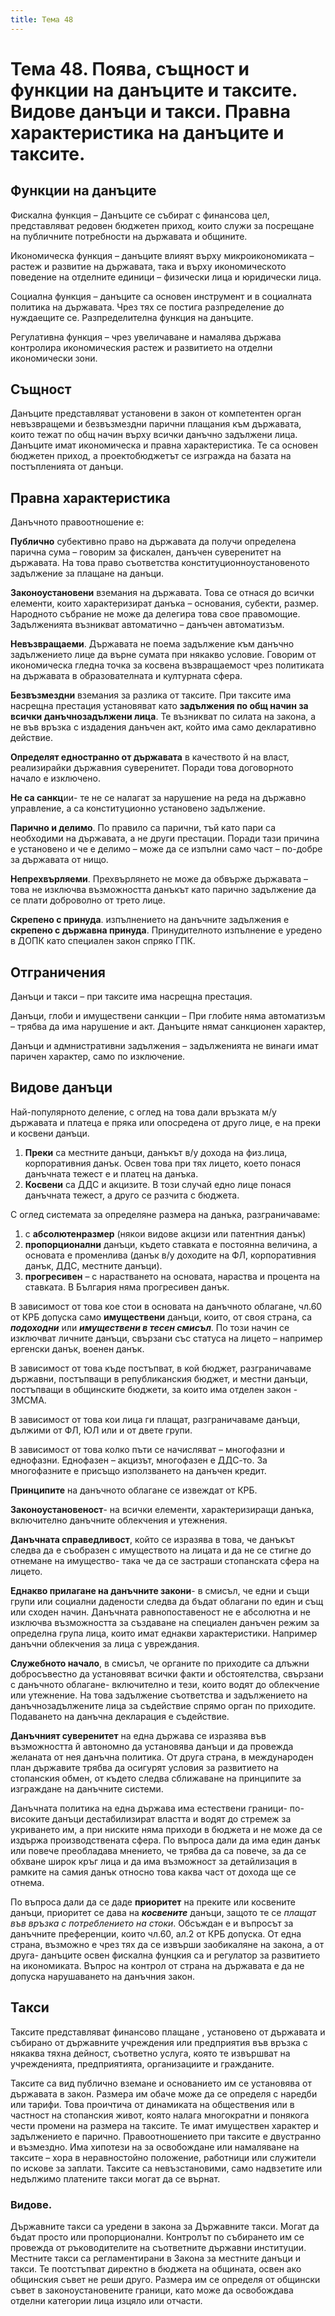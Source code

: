 ```yaml
---
title: Тема 48
---
```


# **Тема 48. Поява, същност и функции на данъците и таксите. Видове данъци и такси. Правна характеристика на данъците и таксите.**

## Функции на данъците
Фискална функция – Данъците се събират с финансова цел, представляват редовен бюджетен приход, които служи за посрещане на публичните потребности на държавата и общините.

Икономическа функция – данъците влияят върху микроикономиката – растеж и развитие на държавата, така и върху икономическото поведение на отделните единици – физически лица и юридически лица.

Социална функция – данъците са основен инструмент и в социалната политика на държавата. Чрез тях се постига разпределение до нуждаещите се. Разпределителна функция на данъците.

Регулативна функция – чрез увеличаване и намалява държава контролира икономическия растеж и развитието на отделни икономически зони.

## Същност
Данъците представляват установени в закон от компетентен орган невъзвращеми и безвъзмездни парични плащания към държавата, които тежат по общ начин върху всички данъчно задължени лица. Данъците имат икономическа и правна характеристика. Те са основен бюджетен приход, а проектобюджетът се изгражда на базата на постъпленията от данъци.

## Правна характеристика
Данъчното правоотношение е:

**Публично** субективно право на държавата да получи определена парична сума – говорим за фискален, данъчен суверенитет на държавата. На това право съответства конституционноустановеното задължение за плащане на данъци. 

**Законоустановени** вземания на държавата. Това се отнася до всички елементи, които характеризират данъка – основания, субекти, размер. Народното събрание не може да делегира това свое правомощие. Задълженията възникват автоматично – данъчен автоматизъм.

**Невъзвращаеми**. Държавата не поема задължение към данъчно задължението лице да върне сумата при някакво условие. Говорим от икономическа гледна точка за косвена възвращаемост чрез политиката на държавата в образователната и културната сфера. 

**Безвъзмездни** вземания за разлика от таксите. При таксите има насрещна престация установяват като **задължения по общ начин за всички данъчнозадължени лица**. Те възникват по силата на закона, а не във връзка с издадения данъчен акт, който има само декларативно действие.

**Определят едностранно от държавата** в качеството й на власт, реализирайки държавния суверенитет. Поради това договорното начало е изключено.

**Не са санкц**ии- те не се налагат за нарушение на реда на държавно управление, а са конституционно установено задължение.

**Парично и делимо**. По правило са парични, тъй като пари са необходими на държавата, а не други престации. Поради тази причина е установено и че е делимо – може да се изпълни само част – по-добре за държавата от нищо. 

**Непрехвърляеми**. Прехвърлянето не може да обвърже държавата – това не изключва възможността данъкът като парично задължение да се плати доброволно от трето лице.

**Скрепено с принуда**. изпълнението на данъчните задължения е **скрепено с държавна принуда**. Принудителното изпълнение е уредено в ДОПК като специален закон спряко ГПК.

## Отграничения
Данъци и такси – при таксите има насрещна престация.

Данъци, глоби и имуществени санкции – При глобите няма автоматизъм – трябва да има нарушение и акт. Данъците нямат санкционен характер,

Данъци и адмнистративни задължения – задълженията не винаги имат паричен характер, само по изключение.

## Видове данъци
Най-популярното деление, с оглед на това дали връзката м/у държавата и платеца е пряка или опосредена от друго лице, е на преки и косвени данъци. 

1. **Преки** са местните данъци, данъкът в/у дохода на физ.лица, корпоративния данък. Освен това при тях лицето, което понася данъчната тежест е и платец на данъка. 
2. **Косвени** са ДДС и акцизите. В този случай едно лице понася данъчната тежест, а друго се разчита с бюджета. 

С оглед системата за определяне размера на данъка, разграничаваме:

1. с **абсолютенразмер** (някои видове акцизи или патентния данък)
2. **пропорционални** данъци, където ставката е постоянна величина, а основата е променлива (данък в/у доходите на ФЛ, корпоративния данък, ДДС, местните данъци). 
3. **прогресивен** – с нарастването на основата, нараства и процента на ставката. В България няма прогресивен данък.

В зависимост от това кое стои в основата на данъчното облагане, чл.60 от КРБ допуска само **имуществени** данъци, които, от своя страна, са ***подоходни*** или ***имуществени в тесен смисъл***. По този начин се изключват личните данъци, свързани със статуса на лицето – например ергенски данък, военен данък. 

В зависимост от това къде постъпват, в кой бюджет, разграничаваме държавни, постъпващи в републиканския бюджет, и местни данъци, постъпващи в общинските бюджети, за които има отделен закон - ЗМСМА.

В зависимост от това кои лица ги плащат, разграничаваме данъци, дължими от ФЛ, ЮЛ или и от двете групи.

В зависимост от това колко пъти се начисляват – многофазни и еднофазни. Еднофазен – акцизът, многофазен е ДДС-то. За многофазните е присъщо използването на данъчен кредит.

**Принципите** на данъчното облагане се извеждат от КРБ. 

**Законоустановеност**- на всички елементи, характеризиращи данъка, включително данъчните облекчения и утежнения. 

**Данъчната справедливост**, който се изразява в това, че данъкът следва да е съобразен с имуществото на лицата и да не се стигне до отнемане на имущество- така че да се застраши стопанската сфера на лицето.

**Еднакво прилагане на данъчните закони**- в смисъл, че едни и същи групи  или социални дадености следва да бъдат облагани по един и същ или сходен начин. Данъчната равнопоставеност не е абсолютна и не изключва възможността за създаване на специален данъчен режим за определна група лица, които имат еднакви характеристики. Например данъчни облекчения за лица с увреждания.

**Служебното начало**, в смисъл, че органите по приходите са длъжни добросъвестно да установяват всички факти и обстоятелства, свързани с данъчното облагане- включително и тези, които водят до облекчение или утежнение. На това задължение съответства и задължението на данъчнозадължените лица за съдействие спрямо орган по приходите. Подаването на данъчна декларация е съдействие.

**Данъчният суверенитет** на една държава се изразява във възможността й автономно да установява данъци и да провежда желаната от нея данъчна политика.  От друга страна, в международен план държавите трябва да осигурят условия за развитието на стопанския обмен, от където следва сближаване на принципите за изграждане на данъчните системи. 

Данъчната политика на една държава има естествени граници- по-високите данъци дестабилизират властта и водят до стремеж за укриването им, а при ниските няма приходи в бюджета и не може да се издържа производствената сфера. По въпроса дали да има един данък или повече преобладава мнението, че трябва да са повече, за да се обхване широк кръг лица и да има възможност за детайлизация в рамките на самия данък относно това каква част от дохода ще се отнема. 

По въпроса дали да се даде **приоритет** на преките или косвените данъци, приоритет се дава на ***косвените*** данъци, защото те се *плащат във връзка с потреблението на стоки*. Обсъждан е и въпросът за данъчните преференции, които чл.60, ал.2 от КРБ допуска. От една страна, възможно е чрез тях да се извърши заобикаляне на закона, а от друга- данъците освен фискална фунцкия са и регулатор за развитието на икономиката. Въпрос на контрол от страна на държавата е да не допуска нарушаването на данъчния закон. 

## Такси
Таксите представляват финансово плащане , установено от държавата и събирано от държавните учреждения или предприятия във връзка с някаква тяхна дейност, съответно услуга, която те извършват на учрежденията, предприятията, организациите и гражданите.

Таксите са вид публично вземане и основанието им се установява от държавата в закон. Размера им обаче може да се определя с наредби или тарифи. Това проичтича от динамиката на обществения или в частност на стопанския живот, която налага многократни и понякога чести промени на размера на таксите. Те имат имуществен  характер и задължението е парично. Правоотношението при таксите е двустранно и възмездно. Има хипотези на за освобождане или намаляване на таксите – хора в неравностойно положение, работници или служители по искове за заплати. Таксите са невъзстановими, само надвзетите или недължимо платените такси могат да се върнат.

### Видове. 

Държавните такси са уредени в закона за Държавните такси. Могат да бъдат просто или пропорционални. Контролът по събирането им се провежда от ръководителите на съответните държавни институции. Местните такси са регламентирани в Закона за местните данъци и такси. Те поотстъпват директно в бюджета на общината, освен ако общинския съвет не реши друго. Размера им се определя от общински съвет в законоустановените граници, като може да освобождава отделни категории лица изцяло или отчасти.

